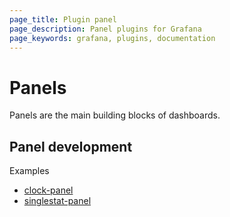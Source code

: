 ```yaml
---
page_title: Plugin panel
page_description: Panel plugins for Grafana
page_keywords: grafana, plugins, documentation
---
```



# Panels

Panels are the main building blocks of dashboards.

## Panel development

Examples

- [clock-panel](https://github.com/grafana/clock-panel)
- [singlestat-panel](https://github.com/ganting/grafana/blob/master/public/app/plugins/panel/singlestat/module.ts)

